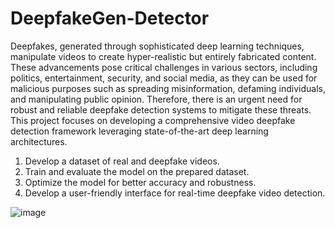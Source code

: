 # DeepfakeGen-Detector
Deepfakes, generated through sophisticated deep learning techniques, manipulate videos to create hyper-realistic but entirely fabricated content. These advancements pose critical challenges in various sectors, including politics, entertainment, security, and social media, as they can be used for malicious purposes such as spreading misinformation, defaming individuals, and manipulating public opinion. Therefore, there is an urgent need for robust and reliable deepfake detection systems to mitigate these threats. This project focuses on developing a comprehensive video deepfake detection framework leveraging state-of-the-art deep learning architectures.

1.	Develop a dataset of real and deepfake videos.
2.	Train and evaluate the model on the prepared dataset.
3.	Optimize the model for better accuracy and robustness.
4.	Develop a user-friendly interface for real-time deepfake video detection.

   ![image](https://github.com/user-attachments/assets/3f7d638a-df02-4d99-b6a2-a165f0ee712e)

